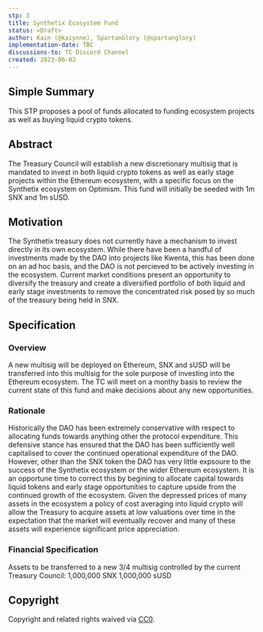 ```yaml
---
stp: 3
title: Synthetix Ecosystem Fund
status: <Draft>
author: Kain (@kaiynne), SpartanGlory (@spartanglory)
implementation-date: TBC
discussions-to: TC Discord Channel
created: 2023-06-02
---
```


## Simple Summary

<!--"If you can't explain it simply, you don't understand it well enough." Simply describe the outcome the proposed change intends to achieve. This should be non-technical and accessible to a casual community member.-->

This STP proposes a pool of funds allocated to funding ecosystem projects as well as buying liquid crypto tokens.

## Abstract

<!--A short (~200 word) description of the proposed change, the abstract should clearly describe the proposed change. This is what _will_ be done if the STP is implemented, not _why_ it should be done or _how_ it will be done. If the STP proposes sending X tokens to Y each week, write, "we propose to send X tokens to Y each week".-->

The Treasury Council will establish a new discretionary multisig that is mandated to invest in both liquid crypto tokens as well as early stage projects within the Ethereum ecosystem, with a specific focus on the Synthetix ecosystem on Optimism. This fund will initially be seeded with 1m SNX and 1m sUSD.

## Motivation

<!--This is the problem statement. This is the *why* of the STP. It should clearly explain *why* the current state of the protocol is inadequate.  It is critical that you explain *why* the change is needed, if the STP proposes changing how something is calculated, you must address *why* the current calculation is innaccurate or wrong. This is not the place to describe how the STP will address the issue!-->

The Synthetix treasury does not currently have a mechanism to invest directly in its own ecosystem. While there have been a handful of investments made by the DAO into projects like Kwenta, this has been done on an ad hoc basis, and the DAO is not percieved to be actively investing in the ecosystem. Current market conditions present an opportunity to diversify the treasury and create a diversified portfolio of both liquid and early stage investments to remove the concentrated risk posed by so much of the treasury being held in SNX.

## Specification

<!--The specification should describe the syntax and semantics of any new feature, there are five sections
1. Overview
2. Rationale
3. Financial Specification
-->

### Overview

<!--This is a high level overview of *how* the STP will solve the problem. The overview should clearly describe how the new feature will be implemented.-->

A new multisig will be deployed on Ethereum, SNX and sUSD will be transferred into this multisig for the sole purpose of investing into the Ethereum ecosystem. The TC will meet on a monthy basis to review the current state of this fund and make decisions about any new opportunities.

### Rationale

<!--This is where you explain the reasoning behind how you propose to solve the problem. Why did you propose this use of funds – what were the considerations. The rationale fleshes out the motivation and reasoning behind decisions that were made. It should describe any alternate ideas that were considered and related work. The rationale may also provide evidence of consensus within the community, and should discuss important objections or concerns raised during discussion.-->

Historically the DAO has been extremely conservative with respect to allocating funds towards anything other the protocol expenditure. This defensive stance has ensured that the DAO has been sufficiently well capitalised to cover the continued operational expenditure of the DAO. However, other than the SNX token the DAO has very little expsoure to the success of the Synthetix ecosystem or the wider Ethereum ecosystem. It is an opportune time to correct this by begining to allocate capital towards liquid tokens and early stage opportunities to capture upside from the continued growth of the ecosystem. Given the depressed prices of many assets in the ecosystem a policy of cost averaging into liquid crypto will allow the Treasury to acquire assets at low valuations over time in the expectation that the market will eventually recover and many of these assets will experience significant price appreciation.

### Financial Specification

<!--The financial specification should outline the the tokens, amounts, destinations, and schedule of funds to be moved. If appropriate, any technical considerations should also be included here – that is, changes to any of the interfaces Synthetix currently exposes or the creations of new ones.-->

Assets to be transferred to a new 3/4 multisig controlled by the current Treasury Council:
1,000,000 SNX 
1,000,000 sUSD


## Copyright

Copyright and related rights waived via [CC0](https://creativecommons.org/publicdomain/zero/1.0/).
